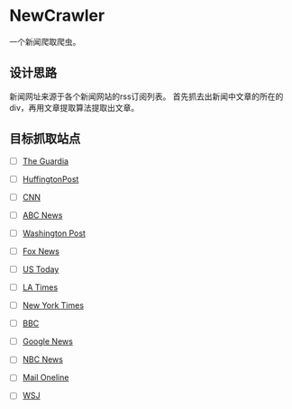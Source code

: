 # NewCrawler

一个新闻爬取爬虫。

## 设计思路

新闻网址来源于各个新闻网站的rss订阅列表。
首先抓去出新闻中文章的所在的div，再用文章提取算法提取出文章。

## 目标抓取站点


* [ ] [The Guardia](http://www.theguardian.com)
* [ ] [HuffingtonPost](http://www.huffingtonpost.com/)
* [ ] [CNN](http://www.cnn.com/)
* [ ] [ABC News](http://abcnews.go.com)
* [ ] [Washington Post](http://www.washingtonpost.com)
* [ ] [Fox News](http://www.foxnews.com)
* [ ] [US Today](http://www.usatoday.com)
* [ ] [LA Times](http://www.latimes.com)
* [ ] [New York Times](http://www.nytimes.com)
* [ ] [BBC](http://www.bbc.com)
* [ ] [Google News](https://news.google.com)
* [ ] [NBC News](http://www.nbcnews.com)
* [ ] [Mail Oneline](http://www.dailymail.co.uk/ushome/index.htm) 
* [ ] [WSJ](http://www.wsj.com)




